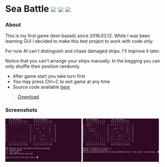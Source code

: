 # Sea Battle <img src="https://img.shields.io/badge/release-v0.8.0-green.svg?style=flat"> <img src="https://img.shields.io/badge/license-MIT-blue.svg?style=flat"> <img src="https://img.shields.io/badge/python-v3.6-blue.svg?style=flat">

### About
This is my first game (text-based) since 2016.03.12. While I was been learning GUI I decided to make this test project to work with code only.

For now AI can't distinguish and chase damaged ships. I'll improve it later.

Notice that you can't arrange your ships manually. In the begging you can only shuffle their position randomly.

- After game start you take turn first
- You may press Ctrl+C to exit game at any time
- Source code available [here](https://github.com/aunmag/sea-battle/)

> [Download](https://github.com/Aunmag/sea-battle/releases/)

### Screenshots
<img src="https://github.com/Aunmag/sea-battle/blob/update/screenshots/Sea%20Battle%20v0.8.0%20screenshot%201.png" width="240"> <img src="https://github.com/Aunmag/sea-battle/blob/update/screenshots/Sea%20Battle%20v0.8.0%20screenshot%202.png" width="240">
